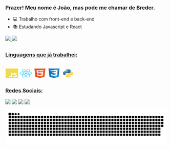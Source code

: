 ### Prazer! Meu nome é João, mas pode me chamar de Breder.

- 💻 Trabalho com front-end e back-end
- 📚 Estudando Javascript e React

<div>
  <a href="https://github.com/JoaoBreder">
  <img height="180em" src="https://github-readme-stats.vercel.app/api?username=JoaoBreder&show_icons=true&theme=dark&include_all_commits=true&count_private=true"/>
  <img height="180em" src="https://github-readme-stats.vercel.app/api/top-langs/?username=JoaoBreder&layout=compact&langs_count=7&theme=dark"/>
</div>
  
##
  
### Linguagens que já trabalhei:
<div style="display: inline_block"><br>
  <img align="center" alt="Breder-Js" height="30" width="40" src="https://raw.githubusercontent.com/devicons/devicon/master/icons/javascript/javascript-plain.svg">
  <img align="center" alt="Breder-React" height="30" width="40" src="https://raw.githubusercontent.com/devicons/devicon/master/icons/react/react-original.svg">
  <img align="center" alt="Breder-HTML" height="30" width="40" src="https://raw.githubusercontent.com/devicons/devicon/master/icons/html5/html5-original.svg">
  <img align="center" alt="Breder-CSS" height="30" width="40" src="https://raw.githubusercontent.com/devicons/devicon/master/icons/css3/css3-original.svg">
  <img align="center" alt="Breder-Python" height="30" width="40" src="https://raw.githubusercontent.com/devicons/devicon/master/icons/python/python-original.svg">
</div>
  
##

### Redes Sociais:
<div>
  <a href="https://instagram.com/flamereaper_" target="_blank"><img src="https://img.shields.io/badge/-Instagram-%23E4405F?style=for-the-badge&logo=instagram&logoColor=white" target="_blank"></a>
 	<a href="https://www.twitch.tv/flamereaper_" target="_blank"><img src="https://img.shields.io/badge/Twitch-9146FF?style=for-the-badge&logo=twitch&logoColor=white" target="_blank"></a>
  <a href = "mailto:joaobreder@gmail.com"><img src="https://img.shields.io/badge/Gmail-D14836?style=for-the-badge&logo=gmail&logoColor=white" target="_blank"></a>
  <a href="https://www.linkedin.com/in/joão-guilherme-breder-5a40991a3" target="_blank"><img src="https://img.shields.io/badge/-LinkedIn-%230077B5?style=for-the-badge&logo=linkedin&logoColor=white" target="_blank"></a> 
  
  ![Snake animation](https://github.com/JoaoBreder/JoaoBreder/blob/output/github-contribution-grid-snake.svg)
</div>
